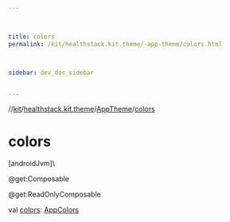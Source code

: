 ```yaml
---



title: colors
permalink: /kit/healthstack.kit.theme/-app-theme/colors.html



sidebar: dev_doc_sidebar


---
```




//[kit](/kit.html)/[healthstack.kit.theme](../index.html)/[AppTheme](index.html)/[colors](colors.html)



# colors



[androidJvm]\




@get:Composable



@get:ReadOnlyComposable



val [colors](colors.html): [AppColors](../-app-colors/index.html)






